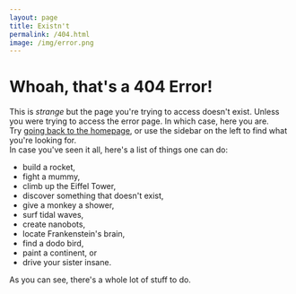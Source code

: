 ```yaml
---
layout: page
title: Existn't
permalink: /404.html
image: /img/error.png
---
```


# Whoah, that's a 404 Error!
This is _strange_ but the page you're trying to access doesn't exist. Unless you were trying to access the error page. In which case, here you are.  
Try [going back to the homepage](/), or use the sidebar on the left to find what you're looking for.  
In case you've seen it all, here's a list of things one can do:
* build a rocket,
* fight a mummy,
* climb up the Eiffel Tower,
* discover something that doesn't exist,
* give a monkey a shower,
* surf tidal waves,
* create nanobots,
* locate Frankenstein's brain,
* find a dodo bird,
* paint a continent, or
* drive your sister insane.

As you can see, there's a whole lot of stuff to do.
